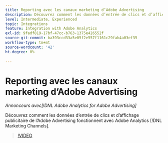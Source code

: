 ```yaml
---
title: Reporting avec les canaux marketing d’Adobe Advertising
description: Découvrez comment les données d’entrée de clics et d’affichage publicitaire de l’Adobe Advertising fonctionnent avec Adobe Analytics [!DNL Marketing Channels].
level: Intermediate, Experienced
topic: Integrations
feature: Integration with Adobe Analytics
exl-id: 9fadf819-17bf-47cc-b763-1375e426552f
source-git-commit: ba393ccd33a5e05f2e557f1161c29fab4a03ef35
workflow-type: tm+mt
source-wordcount: '42'
ht-degree: 0%

---
```


# Reporting avec les canaux marketing d’Adobe Advertising

*Annonceurs avec[!DNL Adobe Analytics for Adobe Advertising]*

Découvrez comment les données d’entrée de clics et d’affichage publicitaire de l’Adobe Advertising fonctionnent avec Adobe Analytics [!DNL Marketing Channels].

>[!VIDEO](https://video.tv.adobe.com/v/33502)
